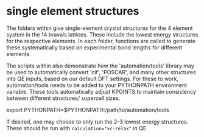 # single element structures

The folders within give single-element crystal structures
for the 4 element system in the 14 bravais lattices. These
include the lowest energy structures for the respective elements.
In each folder, functions are called to generate these systematically
based on experimental bond lengths for different elements. 

The scripts within also demonstrate how the 'automation/tools' library
may be used to automatically convert 'cif', 'POSCAR', and many other
structures into QE inputs, based on our default DFT settings. For these
to work, automation/tools needs to be added to your PYTHONPATH environment
variable. These tools automatically adjust KPOINTS to maintain consistency
between different structures/ supercell sizes.

export PYTHONPATH=$PYTHONPATH:/path/to/automation/tools

If desired, one may choose to only run the 2-3 lowest energy structures.
These should be run with `calculation="vc-relax"` in QE.
